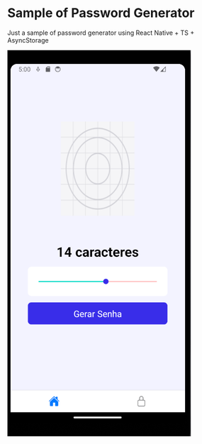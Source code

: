 
# Sample of Password Generator

Just a sample of password generator using React Native + TS + AsyncStorage


![alt text](https://github.com/own4rd/sample-password-generatoe/blob/main/images/example.png?raw=true)
